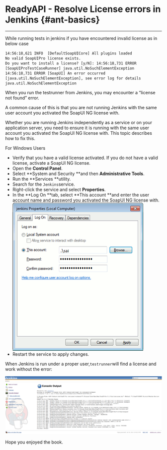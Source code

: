 # ReadyAPI - Resolve License errors in Jenkins {#ant-basics}

---

While running tests in jenkins if you have encountered invalid license as in below case

```
14:56:18,621 INFO  [DefaultSoapUICore] All plugins loaded
No valid SoapUIPro license exists.
Do you want to install a license? [y/N]: 14:56:18,731 ERROR [SoapUIProTestCaseRunner] java.util.NoSuchElementException
14:56:18,731 ERROR [SoapUI] An error occurred [java.util.NoSuchElementException], see error log for details
java.util.NoSuchElementException
```

When you run the testrunner from Jenkins, you may encounter a “license not found” error.

A common cause of this is that you are not running Jenkins with the same user account you activated the SoapUI NG license with.

Whether you are running Jenkins independently as a service or on your application server, you need to ensure it is running with the same user account you activated the SoapUI NG license with. This topic describes how to fix this.

For Windows Users

* Verify that you have a valid license activated. If you do not have a valid license, activate a SoapUI NG license.
* Open the **Control Panel**.
* Select **System and Security **and then **Administrative Tools**.
* Run the **Services **utility.
* Search for the `Jenkins`service.
* Right-click the service and select **Properties**.
* In the **Log On **tab, select **This account **and enter the user account name and password you activated the SoapUI NG license with.
  ![](/assets/jenkins_service_properties.png)
* Restart the service to apply changes.

When Jenkins is run under a proper user,`testrunner`will find a license and work without the error:

![](/assets/jenkins_fixed.png)

Hope you enjoyed the book.

